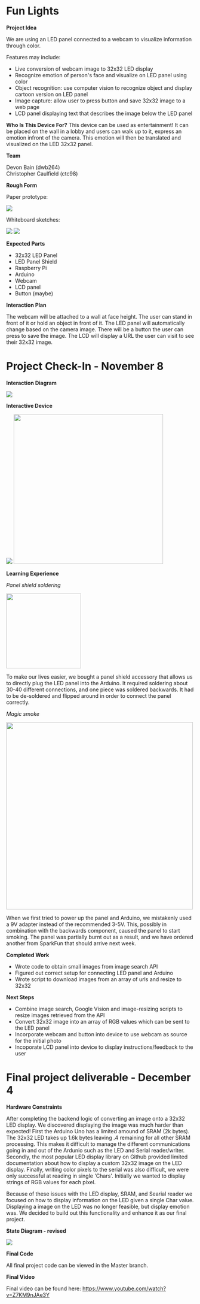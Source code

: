 # Fun Lights

**Project Idea**

We are using an LED panel connected to a webcam to visualize information through color.

Features may include:
* Live conversion of webcam image to 32x32 LED display
* Recognize emotion of person's face and visualize on LED panel using color
* Object recognition: use computer vision to recognize object and display cartoon version on LED panel
* Image capture: allow user to press button and save 32x32 image to a web page
* LCD panel displaying text that describes the image below the LED panel

**Who Is This Device For?**
This device can be used as entertainment! It can be placed on the wall in a lobby and users can walk up to it, express an emotion infront of the camera. This emotion will then be translated and visualized on the LED 32x32 panel.

**Team**

Devon Bain (dwb264)<br>
Christopher Caulfield (ctc98)

**Rough Form**

Paper prototype:

<img src='img/paperprototype.gif'>

Whiteboard sketches:

<img src='img/whiteboard1.JPG'>

<img src='img/whiteboard2.JPG'>

**Expected Parts**

* 32x32 LED Panel
* LED Panel Shield
* Raspberry Pi
* Arduino
* Webcam
* LCD panel
* Button (maybe)

**Interaction Plan**

The webcam will be attached to a wall at face height. The user can stand in front of it or hold an object in front of it. The LED panel will automatically change based on the camera image. There will be a button the user can press to save the image. The LCD will display a URL the user can visit to see their 32x32 image.

# Project Check-In - November 8

**Interaction Diagram**

<img src="img/flow diagram.png">

**Interactive Device**

<img src="img/panel.gif">

<img src="img/panel-back.JPG" width=400>

**Learning Experience**

*Panel shield soldering*

<img src="https://cdn.sparkfun.com//assets/parts/1/2/9/4/4/14721-RGB_Panel_Shield-01.jpg" width="200">

To make our lives easier, we bought a panel shield accessory that allows us to directly plug the LED panel into the Arduino. It required soldering about 30-40 different connections, and one piece was soldered backwards. It had to be de-soldered and flipped around in order to connect the panel correctly.

*Magic smoke*

<img src="https://i.imgur.com/PrfLmPY.png" width="500">

When we first tried to power up the panel and Arduino, we mistakenly used a 9V adapter instead of the recommended 3-5V. This, possibly in combination with the backwards component, caused the panel to start smoking. The panel was partially burnt out as a result, and we have ordered another from SparkFun that should arrive next week.

**Completed Work**

* Wrote code to obtain small images from image search API
* Figured out correct setup for connecting LED panel and Arduino
* Wrote script to download images from an array of urls and resize to 32x32

**Next Steps**

* Combine image search, Google Vision and image-resizing scripts to resize images retrieved from the API
* Convert 32x32 image into an array of RGB values which can be sent to the LED panel
* Incorporate webcam and button into device to use webcam as source for the initial photo
* Incoporate LCD panel into device to display instructions/feedback to the user

# Final project deliverable - December 4

**Hardware Constraints**

After completing the backend logic of converting an image onto a 32x32 LED display. We discovered displaying the image was much harder than expected! First the Arduino Uno has a limited amound of SRAM (2k bytes). The 32x32 LED takes up 1.6k bytes leaving .4 remaining for all other SRAM processing. This makes it difficult to manage the different communications going in and out of the Ardunio such as the LED and Serial reader/writer. Secondly, the most popular LED display library on Github provided limited documentation about how to display a custom 32x32 image on the LED display. Finally, writing color pixels to the serial was also difficult, we were only successful at reading in single 'Chars'. Initially we wanted to display strings of RGB values for each pixel.

Because of these issues with the LED display, SRAM, and Searial reader we focused on how to display information on the LED given a single Char value. Displaying a image on the LED was no longer feasible, but display emotion was. We decided to build out this functionality and enhance it as our final project.

**State Diagram - revised**

<img src='img/state@2x.png'>

**Final Code**

All final project code can be viewed in the Master branch. 

**Final Video**

Final video can be found here: https://www.youtube.com/watch?v=Z7KM9nJAe3Y
